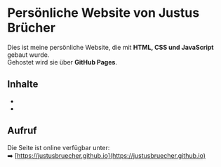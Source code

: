 # Persönliche Website von Justus Brücher

Dies ist meine persönliche Website, die mit **HTML, CSS und JavaScript** gebaut wurde.  
Gehostet wird sie über **GitHub Pages**.

## Inhalte
- 
- 

## Aufruf
Die Seite ist online verfügbar unter:  
➡️ [https://justusbruecher.github.io](https://justusbruecher.github.io)